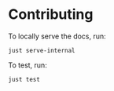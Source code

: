 # Contributing

To locally serve the docs, run:

```shell
just serve-internal
```

To test, run:

```shell
just test
```
